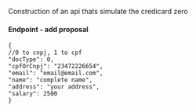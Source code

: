 Construction of an api thats simulate the credicard zero

#### Endpoint - add proposal

````
{
//0 to cnpj, 1 to cpf
"docType": 0,
"cpfOrCnpj": "23472226654",
"email": "email@email.com",
"name": "complete name",
"address": "your address",
"salary": 2500
}
````

